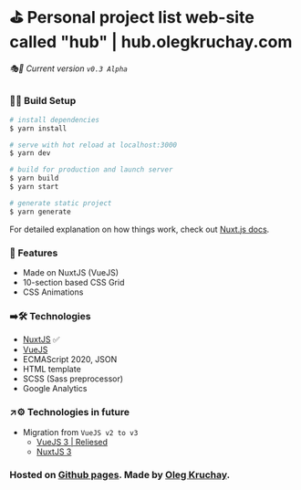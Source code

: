 # ⛳️ Personal project list web-site called "hub" | hub.olegkruchay.com

###### 🎭🎲️ Current version ```v0.3 Alpha```

### 🔩🔧 Build Setup 

```bash
# install dependencies
$ yarn install

# serve with hot reload at localhost:3000
$ yarn dev

# build for production and launch server
$ yarn build
$ yarn start

# generate static project
$ yarn generate
```

For detailed explanation on how things work, check out [Nuxt.js docs](https://nuxtjs.org).

### 💎 Features 

- Made on NuxtJS (VueJS)
- 10-section based CSS Grid
- CSS Animations

### ➡️🛠 Technologies 

- [NuxtJS](https://nuxtjs.org) ✅
- [VueJS](https://vuejs.org)
- ECMAScript 2020, JSON
- HTML template
- SCSS (Sass preprocessor)
- Google Analytics

### ↗️⚙️ Technologies in future 

- Migration from ```VueJS v2 to v3```
  - [VueJS 3 | Reliesed ](http://v3.vuejs.org/)
  - [NuxtJS 3](https://nuxtjs.org) 

### Hosted on [Github pages](https://pages.github.com). Made by [Oleg Kruchay](https://www.olegkruchay.com).
